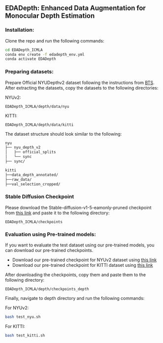 ## EDADepth: Enhanced Data Augmentation for Monocular Depth Estimation

### Installation:
Clone the repo and run the following commands:
```bash
cd EDADepth_ICMLA
conda env create -f edadepth_env.yml
conda activate EDADepth
```

### Preparing datasets:
Prepare Official NYUDepthv2 dataset following the instructions from [BTS](https://github.com/cleinc/bts/tree/master). 
After extracting the datasets, copy the datasets to the following directories:

NYUv2: 
```
EDADepth_ICMLA/depth/data/nyu
```
KITTI: 
```
EDADepth_ICMLA/depth/data/kitti
```
The dataset structure should look similar to the following:

```bash
nyu
├── nyu_depth_v2
│   ├── official_splits
│   └── sync
├── sync/

kitti
├──data_depth_annotated/
├──raw_data/
├──val_selection_cropped/
```
### Stable Diffusion Checkpoint
Please download the Stable-diffusion-v1-5-eamonly-pruned checkpoint from [this link](https://huggingface.co/runwayml/stable-diffusion-v1-5/blob/main/v1-5-pruned-emaonly.ckpt) and paste it to the following directory:

```commandline
EDADepth_ICMLA/checkpoints
```
### Evaluation using Pre-trained models:
If you want to evaluate the test dataset using our pre-trained models, you can download our pre-trained checkpoints. 

- Download our pre-trained checkpoint for NYUv2 dataset using [this link](https://drive.google.com/file/d/1vfQYNrL2jC12l_lnoYTM7RhIEh1grnX0/view)
- Download our pre-trained checkpoint for KITTI dataset using [this link](https://drive.google.com/file/d/1qMtKEcHM6qSSuairBW7FAL7QWcs5jsNB/view?usp=sharing)

After downloading the checkpoints, copy them and paste them to the following directory:
```
EDADepth_ICMLA/depth/checkpoints_depth
```
Finally, navigate to depth directory and run the following commands:

For NYUv2:
```bash
bash test_nyu.sh
```
For KITTI:
```bash
bash test_kitti.sh
```

